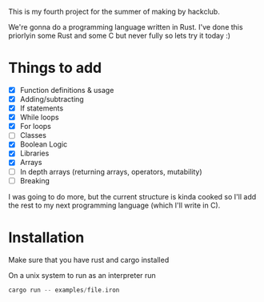 This is my fourth project for the summer of making by hackclub.

We're gonna do a programming language written in Rust. I've done this priorlyin some Rust and some C but never fully so lets try it today :)

# Things to add

- [x] Function definitions & usage
- [x] Adding/subtracting
- [x] If statements
- [x] While loops
- [x] For loops
- [ ] Classes
- [x] Boolean Logic
- [x] Libraries 
- [x] Arrays
- [ ] In depth arrays (returning arrays, operators, mutability)
- [ ] Breaking

I was going to do more, but the current structure is kinda cooked so I'll add the rest to my next programming language (which I'll write in C). 


# Installation 

Make sure that you have rust and cargo installed

On a unix system to run as an interpreter run 
```rust 
cargo run -- examples/file.iron 
```
